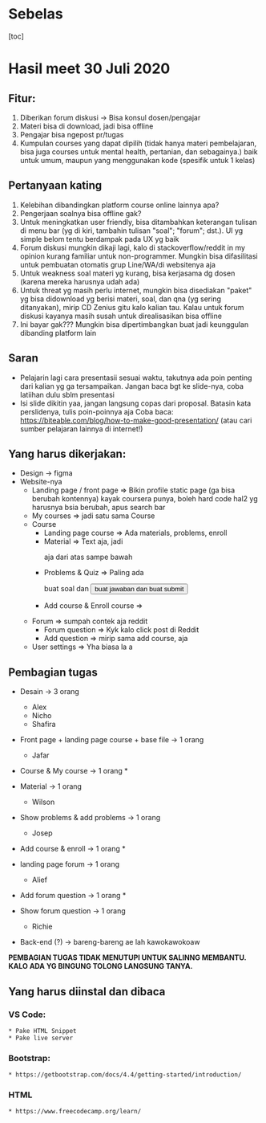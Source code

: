 # Sebelas

[toc]


# Hasil meet 30 Juli 2020
## Fitur:
1. Diberikan forum diskusi  -> Bisa konsul dosen/pengajar
2. Materi bisa di download, jadi bisa offline
3. Pengajar bisa ngepost pr/tugas
4. Kumpulan courses yang dapat dipilih (tidak hanya materi pembelajaran, bisa juga courses untuk mental health, pertanian, dan sebagainya.) baik untuk umum, maupun yang menggunakan kode (spesifik untuk 1 kelas)

## Pertanyaan kating
1. Kelebihan dibandingkan platform course online lainnya apa?
2. Pengerjaan soalnya bisa offline gak?
3. Untuk meningkatkan user friendly, bisa ditambahkan keterangan tulisan di menu bar (yg di kiri, tambahin tulisan "soal"; "forum"; dst.). UI yg simple belom tentu berdampak pada UX yg baik
4. Forum diskusi mungkin dikaji lagi, kalo di stackoverflow/reddit in my opinion kurang familiar untuk non-programmer. Mungkin bisa difasilitasi untuk pembuatan otomatis grup Line/WA/di websitenya aja
5. Untuk weakness soal materi yg kurang, bisa kerjasama dg dosen (karena mereka harusnya udah ada)
6. Untuk threat yg masih perlu internet, mungkin bisa disediakan "paket" yg bisa didownload yg berisi materi, soal, dan qna (yg sering ditanyakan), mirip CD Zenius gitu kalo kalian tau. Kalau untuk forum diskusi kayanya masih susah untuk direalisasikan bisa offline
7. Ini bayar gak??? Mungkin bisa dipertimbangkan buat jadi keunggulan dibanding platform lain

## Saran
- Pelajarin lagi cara presentasii sesuai waktu, takutnya ada poin penting dari kalian yg ga tersampaikan. Jangan baca bgt ke slide-nya, coba latiihan dulu sblm presentasi
- Isi slide dikitin yaa, jangan langsung copas dari proposal. Batasin kata perslidenya, tulis poin-poinnya aja
Coba baca: https://biteable.com/blog/how-to-make-good-presentation/ (atau cari sumber pelajaran lainnya di internet!)

## Yang harus dikerjakan:
* Design -> figma
* Website-nya
    * Landing page / front page => Bikin profile static page (ga bisa berubah kontennya) kayak coursera punya, boleh hard code hal2 yg harusnya bsia berubah, apus search bar
    * My courses => jadi satu sama Course
    * Course
        * Landing page course => Ada materials, problems, enroll
        * Material => Text aja, jadi <p> aja dari atas sampe bawah
        * Problems & Quiz => Paling ada <p> buat soal dan <button> buat jawaban dan <submit> buat submit
        * Add course & Enroll course => <form>
    * Forum => sumpah contek aja reddit
        * Forum question => Kyk kalo click post di Reddit
        * Add question => mirip sama add course, <form> aja
    * User settings => Yha biasa la a

## Pembagian tugas
* Desain -> 3 orang
    * Alex
    * Nicho
    * Shafira
* Front page + landing page course + base file -> 1 orang
    * Jafar
* Course & My course -> 1 orang
    *
* Material -> 1 orang
    * Wilson
* Show problems & add problems -> 1 orang
    * Josep
* Add course & enroll -> 1 orang
    *
* landing page forum -> 1 orang
    * Alief
* Add forum question -> 1 orang
    *
* Show forum question -> 1 orang
    * Richie

* Back-end (?) -> bareng-bareng ae lah kawokawokoaw

**PEMBAGIAN TUGAS TIDAK MENUTUPI UNTUK SALINNG MEMBANTU. KALO ADA YG BINGUNG TOLONG LANGSUNG TANYA.**

## Yang harus diinstal dan dibaca
### VS Code:
    * Pake HTML Snippet
    * Pake live server

### Bootstrap:
    * https://getbootstrap.com/docs/4.4/getting-started/introduction/

### HTML
    * https://www.freecodecamp.org/learn/
